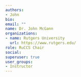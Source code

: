 ```yaml
---
authors:
- John
bio: 
email: ""
name: Dr. John McGann
organizations:
- name: Rutgers University
  url: https://www.rutgers.edu/
role: RuCCS Chair
social:
superuser: true
user_groups:
- Instructor
---
```


